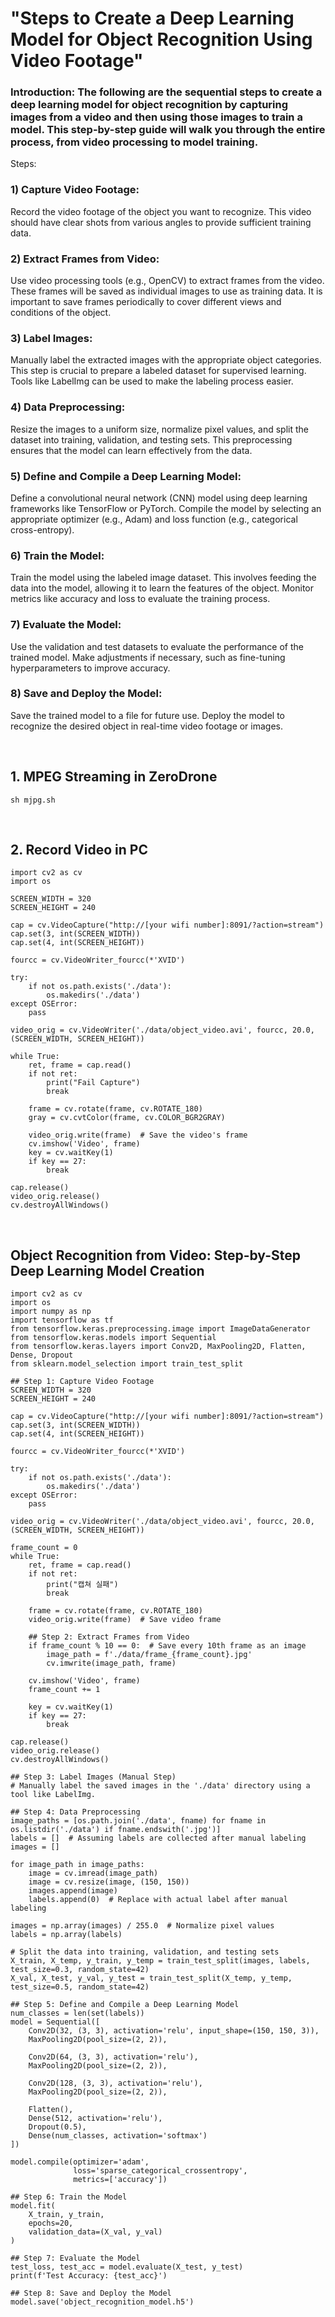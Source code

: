 # "Steps to Create a Deep Learning Model for Object Recognition Using Video Footage"

### Introduction: The following are the sequential steps to create a deep learning model for object recognition by capturing images from a video and then using those images to train a model. This step-by-step guide will walk you through the entire process, from video processing to model training.

Steps:

### 1) Capture Video Footage:

Record the video footage of the object you want to recognize. This video should have clear shots from various angles to provide sufficient training data.

### 2) Extract Frames from Video:

Use video processing tools (e.g., OpenCV) to extract frames from the video. These frames will be saved as individual images to use as training data.
It is important to save frames periodically to cover different views and conditions of the object.

### 3) Label Images:

Manually label the extracted images with the appropriate object categories. This step is crucial to prepare a labeled dataset for supervised learning.
Tools like LabelImg can be used to make the labeling process easier.

### 4) Data Preprocessing:

Resize the images to a uniform size, normalize pixel values, and split the dataset into training, validation, and testing sets.
This preprocessing ensures that the model can learn effectively from the data.

### 5) Define and Compile a Deep Learning Model:

Define a convolutional neural network (CNN) model using deep learning frameworks like TensorFlow or PyTorch.
Compile the model by selecting an appropriate optimizer (e.g., Adam) and loss function (e.g., categorical cross-entropy).

### 6) Train the Model:

Train the model using the labeled image dataset. This involves feeding the data into the model, allowing it to learn the features of the object.
Monitor metrics like accuracy and loss to evaluate the training process.

### 7) Evaluate the Model:

Use the validation and test datasets to evaluate the performance of the trained model.
Make adjustments if necessary, such as fine-tuning hyperparameters to improve accuracy.

### 8) Save and Deploy the Model:

Save the trained model to a file for future use.
Deploy the model to recognize the desired object in real-time video footage or images.

<br/>

## 1. MPEG Streaming in ZeroDrone

    sh mjpg.sh
    
<br/>

## 2. Record Video in PC 

    import cv2 as cv
    import os

    SCREEN_WIDTH = 320
    SCREEN_HEIGHT = 240

    cap = cv.VideoCapture("http://[your wifi number]:8091/?action=stream")
    cap.set(3, int(SCREEN_WIDTH))
    cap.set(4, int(SCREEN_HEIGHT))

    fourcc = cv.VideoWriter_fourcc(*'XVID')

    try:
        if not os.path.exists('./data'):
            os.makedirs('./data')
    except OSError:
        pass

    video_orig = cv.VideoWriter('./data/object_video.avi', fourcc, 20.0, (SCREEN_WIDTH, SCREEN_HEIGHT))

    while True:
        ret, frame = cap.read()
        if not ret:
            print("Fail Capture")
            break

        frame = cv.rotate(frame, cv.ROTATE_180)
        gray = cv.cvtColor(frame, cv.COLOR_BGR2GRAY)

        video_orig.write(frame)  # Save the video's frame
        cv.imshow('Video', frame)
        key = cv.waitKey(1)
        if key == 27:
            break

    cap.release()
    video_orig.release() 
    cv.destroyAllWindows()

<br/>

## Object Recognition from Video: Step-by-Step Deep Learning Model Creation

    import cv2 as cv
    import os
    import numpy as np
    import tensorflow as tf
    from tensorflow.keras.preprocessing.image import ImageDataGenerator
    from tensorflow.keras.models import Sequential
    from tensorflow.keras.layers import Conv2D, MaxPooling2D, Flatten, Dense, Dropout
    from sklearn.model_selection import train_test_split

    ## Step 1: Capture Video Footage
    SCREEN_WIDTH = 320
    SCREEN_HEIGHT = 240

    cap = cv.VideoCapture("http://[your wifi number]:8091/?action=stream")
    cap.set(3, int(SCREEN_WIDTH))
    cap.set(4, int(SCREEN_HEIGHT))

    fourcc = cv.VideoWriter_fourcc(*'XVID')
    
    try:
        if not os.path.exists('./data'):
            os.makedirs('./data')
    except OSError:
        pass
    
    video_orig = cv.VideoWriter('./data/object_video.avi', fourcc, 20.0, (SCREEN_WIDTH, SCREEN_HEIGHT))
    
    frame_count = 0
    while True:
        ret, frame = cap.read()
        if not ret:
            print("캡쳐 실패")
            break
    
        frame = cv.rotate(frame, cv.ROTATE_180)
        video_orig.write(frame)  # Save video frame
    
        ## Step 2: Extract Frames from Video
        if frame_count % 10 == 0:  # Save every 10th frame as an image
            image_path = f'./data/frame_{frame_count}.jpg'
            cv.imwrite(image_path, frame)
    
        cv.imshow('Video', frame)
        frame_count += 1
    
        key = cv.waitKey(1)
        if key == 27:
            break
    
    cap.release()
    video_orig.release()
    cv.destroyAllWindows()
    
    ## Step 3: Label Images (Manual Step)
    # Manually label the saved images in the './data' directory using a tool like LabelImg.
    
    ## Step 4: Data Preprocessing
    image_paths = [os.path.join('./data', fname) for fname in os.listdir('./data') if fname.endswith('.jpg')]
    labels = []  # Assuming labels are collected after manual labeling
    images = []
    
    for image_path in image_paths:
        image = cv.imread(image_path)
        image = cv.resize(image, (150, 150))
        images.append(image)
        labels.append(0)  # Replace with actual label after manual labeling
    
    images = np.array(images) / 255.0  # Normalize pixel values
    labels = np.array(labels)
    
    # Split the data into training, validation, and testing sets
    X_train, X_temp, y_train, y_temp = train_test_split(images, labels, test_size=0.3, random_state=42)
    X_val, X_test, y_val, y_test = train_test_split(X_temp, y_temp, test_size=0.5, random_state=42)
    
    ## Step 5: Define and Compile a Deep Learning Model
    num_classes = len(set(labels))
    model = Sequential([
        Conv2D(32, (3, 3), activation='relu', input_shape=(150, 150, 3)),
        MaxPooling2D(pool_size=(2, 2)),
    
        Conv2D(64, (3, 3), activation='relu'),
        MaxPooling2D(pool_size=(2, 2)),
    
        Conv2D(128, (3, 3), activation='relu'),
        MaxPooling2D(pool_size=(2, 2)),
    
        Flatten(),
        Dense(512, activation='relu'),
        Dropout(0.5),
        Dense(num_classes, activation='softmax')
    ])
    
    model.compile(optimizer='adam',
                  loss='sparse_categorical_crossentropy',
                  metrics=['accuracy'])
    
    ## Step 6: Train the Model
    model.fit(
        X_train, y_train,
        epochs=20,
        validation_data=(X_val, y_val)
    )
    
    ## Step 7: Evaluate the Model
    test_loss, test_acc = model.evaluate(X_test, y_test)
    print(f'Test Accuracy: {test_acc}')
    
    ## Step 8: Save and Deploy the Model
    model.save('object_recognition_model.h5')
